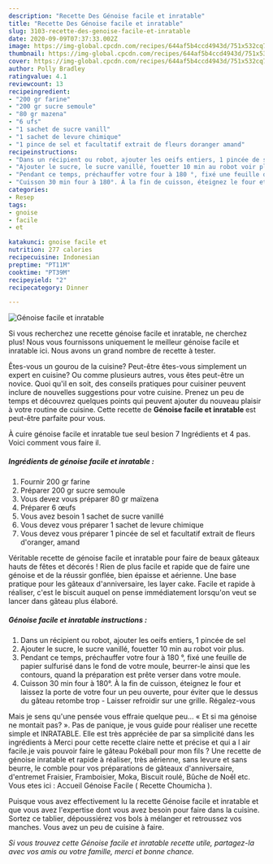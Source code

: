```yaml
---
description: "Recette Des Génoise facile et inratable"
title: "Recette Des Génoise facile et inratable"
slug: 3103-recette-des-genoise-facile-et-inratable
date: 2020-09-09T07:37:33.002Z
image: https://img-global.cpcdn.com/recipes/644af5b4ccd4943d/751x532cq70/genoise-facile-et-inratable-photo-principale-de-la-recette.jpg
thumbnail: https://img-global.cpcdn.com/recipes/644af5b4ccd4943d/751x532cq70/genoise-facile-et-inratable-photo-principale-de-la-recette.jpg
cover: https://img-global.cpcdn.com/recipes/644af5b4ccd4943d/751x532cq70/genoise-facile-et-inratable-photo-principale-de-la-recette.jpg
author: Polly Bradley
ratingvalue: 4.1
reviewcount: 13
recipeingredient:
- "200 gr farine"
- "200 gr sucre semoule"
- "80 gr mazena"
- "6 ufs"
- "1 sachet de sucre vanill"
- "1 sachet de levure chimique"
- "1 pince de sel et facultatif extrait de fleurs doranger amand"
recipeinstructions:
- "Dans un récipient ou robot, ajouter les oeifs entiers, 1 pincée de sel"
- "Ajouter le sucre, le sucre vanillé, fouetter 10 min au robot voir plus."
- "Pendant ce temps, préchauffer votre four à 180 °, fixé une feuille de papier sulfurisé dans le fond de votre moule, beurrer-le ainsi que les contours, quand la préparation est prête verser dans votre moule."
- "Cuisson 30 min four à 180°. À la fin de cuisson, éteignez le four et laissez la porte de votre four un peu ouverte, pour éviter que le dessus du gâteau retombe trop  Laisser refroidir sur une grille. Régalez-vous"
categories:
- Resep
tags:
- gnoise
- facile
- et

katakunci: gnoise facile et 
nutrition: 277 calories
recipecuisine: Indonesian
preptime: "PT11M"
cooktime: "PT39M"
recipeyield: "2"
recipecategory: Dinner

---
```



![Génoise facile et inratable](https://img-global.cpcdn.com/recipes/644af5b4ccd4943d/751x532cq70/genoise-facile-et-inratable-photo-principale-de-la-recette.jpg)

Si vous recherchez une recette génoise facile et inratable, ne cherchez plus! Nous vous fournissons uniquement le meilleur génoise facile et inratable ici. Nous avons un grand nombre de recette à tester.

Êtes-vous un gourou de la cuisine? Peut-être êtes-vous simplement un expert en cuisine? Ou comme plusieurs autres, vous êtes peut-être un novice. Quoi qu'il en soit, des conseils pratiques pour cuisiner peuvent inclure de nouvelles suggestions pour votre cuisine. Prenez un peu de temps et découvrez quelques points qui peuvent ajouter du nouveau plaisir à votre routine de cuisine. Cette recette de <strong> Génoise facile et inratable </strong> est peut-être parfaite pour vous.

<!--inarticleads1-->

À cuire génoise facile et inratable tue seul besion 7 Ingrédients et 4 pas. Voici comment vous faire il.

##### Ingrédients de génoise facile et inratable :

1. Fournir 200 gr farine
1. Préparer 200 gr sucre semoule
1. Vous devez vous préparer 80 gr maïzena
1. Préparer 6 œufs
1. Vous avez besoin 1 sachet de sucre vanillé
1. Vous devez vous préparer 1 sachet de levure chimique
1. Vous devez vous préparer 1 pincée de sel et facultatif extrait de fleurs d&#39;oranger, amand


Véritable recette de génoise facile et inratable pour faire de beaux gâteaux hauts de fêtes et décorés ! Rien de plus facile et rapide que de faire une génoise et de la réussir gonflée, bien épaisse et aérienne. Une base pratique pour les gâteaux d&#39;anniversaire, les layer cake. Facile et rapide à réaliser, c&#39;est le biscuit auquel on pense immédiatement lorsqu&#39;on veut se lancer dans gâteau plus élaboré. 

<!--inarticleads2-->

##### Génoise facile et inratable instructions :

1. Dans un récipient ou robot, ajouter les oeifs entiers, 1 pincée de sel
1. Ajouter le sucre, le sucre vanillé, fouetter 10 min au robot voir plus.
1. Pendant ce temps, préchauffer votre four à 180 °, fixé une feuille de papier sulfurisé dans le fond de votre moule, beurrer-le ainsi que les contours, quand la préparation est prête verser dans votre moule.
1. Cuisson 30 min four à 180°. À la fin de cuisson, éteignez le four et laissez la porte de votre four un peu ouverte, pour éviter que le dessus du gâteau retombe trop  - Laisser refroidir sur une grille. Régalez-vous


Mais je sens qu&#39;une pensée vous effraie quelque peu… « Et si ma génoise ne montait pas? ». Pas de panique, je vous guide pour réaliser une recette simple et INRATABLE. Elle est très appréciée de par sa simplicité dans les ingrédients à Merci pour cette recette claire nette et précise et qui a l air facile.je vais pouvoir faire le gâteau Pokéball pour mon fils ? Une recette de génoise inratable et rapide à réaliser, très aérienne, sans levure et sans beurre, le comble pour vos préparations de gâteaux d&#39;anniversaire, d&#39;entremet Fraisier, Framboisier, Moka, Biscuit roulé, Bûche de Noêl etc. Vous etes ici : Accueil Génoise Facile ( Recette Choumicha ). 

<!--inarticleads1-->

<p>
Puisque vous avez effectivement lu la recette Génoise facile et inratable et que vous avez l'expertise dont vous avez besoin pour faire dans la cuisine. Sortez ce tablier, dépoussiérez vos bols à mélanger et retroussez vos manches. Vous avez un peu de cuisine à faire.
</p>

<p>
<i>Si vous trouvez cette Génoise facile et inratable recette utile, partagez-la avec vos amis ou votre famille, merci et bonne chance.</i>
</p>
